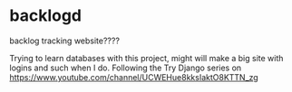 # backlogd
backlog tracking website????

Trying to learn databases with this project, might will make a big site with logins and such when I do. Following the Try Django series on
https://www.youtube.com/channel/UCWEHue8kksIaktO8KTTN_zg
